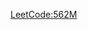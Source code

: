 [LeetCode:562M](https://leetcode.com/problems/longest-line-of-consecutive-one-in-matrix/description/)
